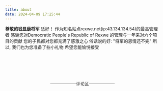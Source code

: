 ```yaml
---
title: about
date: 2024-04-09 17:25:44
---
```


**尊敬的钱显康将军**
	恁好！
	作为知名站点rexwe.net(ip:43.134.134.54)的最高管理者
	感谢您对Democratic People's Republic of Rexwe 的管理与一年来对六个项目的贡献
	您的子民都对您都充满了感激之心
	俗话说的好: "将军的恩情还不完"
	所以, 我们也为您准备了些小礼物
	希望您能愉悦接受

<!--评论区-->
<link rel="stylesheet" href="/css/gitalk.css">
<script src="/js/gitalk.min.js"></script>
<script src="/js/md5.min.js"></script>
<br><br><br><br><br>
<center>——————评论区——————</center>
<div id="gitalk-container">
<script>
    var gitalk = new Gitalk({
        clientID: 'f07e673bbda4d7974fe7',
        clientSecret: '0f30a0c569f86502b670ccbdc5c0c9601a6f8421',
        repo: 'Rechrd-blog',
        owner: 'sbrechrd',
        admin: ['sbrechrd'],
        id: md5(location.pathname),      
        distractionFreeMode: false,  
        enableHotKey: true          
    });
    gitalk.render('gitalk-container');
</script>
<!--Done-->
